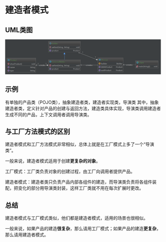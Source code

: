 # 建造者模式

## UML类图
![builder](../../../../../resources/images/builder-uml.png)

## 示例
有单独的产品类（POJO类），抽象建造者类，建造者实现类，导演类
其中，抽象建造者类，定义针对产品的创建与返回方法，建造类具体实现，导演类调用建造者生成不同的产品，上下文调用者调用导演类。

## 与工厂方法模式的区别
建造者模式和工厂方法模式非常相似，总体上就是在工厂模式上多了一个“导演类”。

一般来说，建造者模式适用于创建**更复杂的对象**。

工厂模式：工厂类负责对象的创建过程，由工厂向调用者提供产品。

建造者模式：建造者类只负责产品内部各组件的建造，而导演类负责将各组件装配，把变化的部分用导演类封装，这样工厂类就不用在每次扩展时更改。

## 总结
建造者模式与工厂模式类似，他们都是建造者模式，适用的场景也很相似。

一般来说，如果产品的建造**很复杂**，那么请用工厂模式；如果产品的建造**更复杂**，那么请用建造者模式。